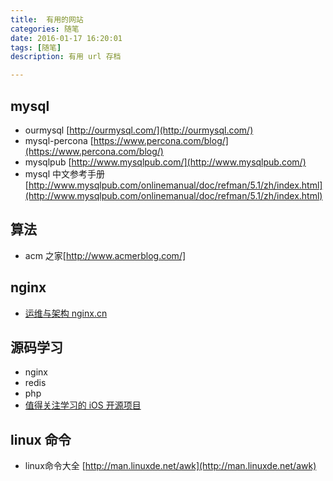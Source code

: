 ```yaml
---
title:  有用的网站
categories: 随笔
date: 2016-01-17 16:20:01
tags: [随笔]
description: 有用 url 存档 

---
```


## mysql

- ourmysql [http://ourmysql.com/](http://ourmysql.com/)
- mysql-percona  [https://www.percona.com/blog/](https://www.percona.com/blog/)
- mysqlpub [http://www.mysqlpub.com/](http://www.mysqlpub.com/)
- mysql 中文参考手册 [http://www.mysqlpub.com/onlinemanual/doc/refman/5.1/zh/index.html](http://www.mysqlpub.com/onlinemanual/doc/refman/5.1/zh/index.html)

## 算法
- acm 之家[http://www.acmerblog.com/]

## nginx
- [运维与架构 nginx.cn](http://www.nginx.cn/)

## 源码学习

- nginx
- redis
- php
- [值得关注学习的 iOS 开源项目](https://www.zhihu.com/question/22914651)

## linux 命令
- linux命令大全 [http://man.linuxde.net/awk](http://man.linuxde.net/awk)